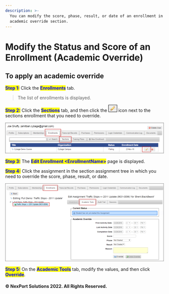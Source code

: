 ```yaml
---
description: >-
  You can modify the score, phase, result, or date of an enrollment in the
  academic override section.
---
```


# Modify the Status and Score of an Enrollment (Academic Override)

## **To apply an academic override**

<mark style="color:blue;">**Step 1:**</mark>  Click the <mark style="color:blue;">**Enrollments**</mark> tab.

> The list of enrollments is displayed.

<mark style="color:blue;">**Step 2:**</mark>  Click the <mark style="color:blue;">**Sections**</mark> tab, and then click the ![](/.gitbook/assets/Edit.png) icon next to the sections enrollment that you need to override.

![](/.gitbook/assets/Enrollments_Edit_550x105.png)

<mark style="color:blue;">**Step 3:**</mark>  The <mark style="color:blue;">**Edit Enrollment \<EnrollmentName>**</mark> page is displayed.

<mark style="color:blue;">**Step 4:**</mark>  Click the assignment in the section assignment tree in which you need to override the score, phase, result, or date.

![](/.gitbook/assets/Academic_Override_550x270.png)

<mark style="color:blue;">**Step 5:**</mark>  On the <mark style="color:blue;">**Academic Tools**</mark> tab, modify the values, and then click <mark style="color:blue;">**Override**</mark>.

#### © NexPort Solutions 2022. All Rights Reserved.
